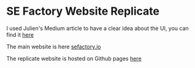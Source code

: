 ﻿# SE Factory Website Replicate

I used Julien's Medium article to have a clear idea about the UI, you can find it [here](https://medium.com/@julien.hosri/embracing-a-new-identity-the-journey-of-rebranding-se-factory-4df82c6d088e)<br>

The main website is here [sefactory.io](https://sefactory.io/)

The replicate website is hosted on Github pages [here](https://amr-hammoud.github.io/sefactory-replicate/)
